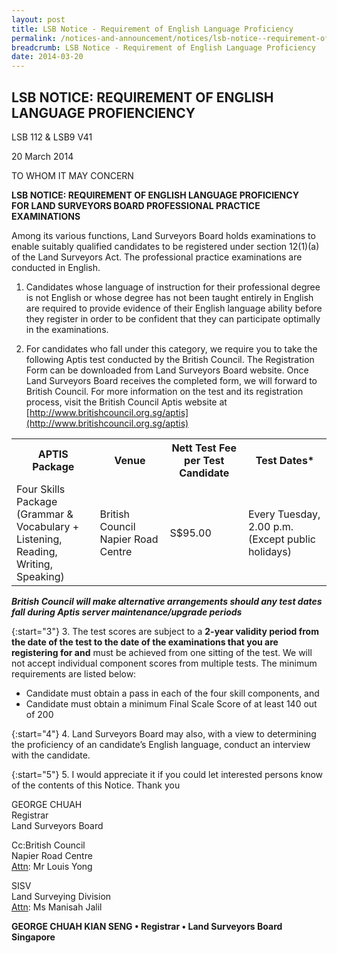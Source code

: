 ```yaml
---
layout: post
title: LSB Notice - Requirement of English Language Proficiency
permalink: /notices-and-announcement/notices/lsb-notice--requirement-of-english-language-profienciency/
breadcrumb: LSB Notice - Requirement of English Language Proficiency
date: 2014-03-20
---
```


LSB NOTICE: REQUIREMENT OF ENGLISH LANGUAGE PROFIENCIENCY
---
LSB 112 & LSB9 V41

20 March 2014

TO WHOM IT MAY CONCERN

**LSB NOTICE: REQUIREMENT OF ENGLISH LANGUAGE PROFICIENCY** <br>
**FOR LAND SURVEYORS BOARD PROFESSIONAL PRACTICE EXAMINATIONS**

 
Among its various functions, Land Surveyors Board holds examinations to enable suitably qualified candidates to be registered under section 12(1)(a) of the Land Surveyors Act. The professional practice examinations are conducted in English.

1. Candidates whose language of instruction for their professional degree is not English or whose degree has not been taught entirely in English are required to provide evidence of their English language ability before they register in order to be confident that they can participate optimally in the examinations.

2. For candidates who fall under this category, we require you to take the following Aptis test conducted by the British Council. The Registration Form can be downloaded from Land Surveyors Board website. Once Land Surveyors Board receives the completed form, we will forward to British Council. For more information on the test and its registration process, visit the British Council Aptis website at [http://www.britishcouncil.org.sg/aptis](http://www.britishcouncil.org.sg/aptis)

<table>
  <tr>
    <th>APTIS Package</th>
    <th>Venue</th>
    <th>Nett Test Fee<br>per Test Candidate</th>
    <th>Test Dates*</th>
  </tr>
  <tr>
    <td>Four Skills <br>Package (Grammar & <br>Vocabulary + <br>Listening, <br>Reading, Writing, <br>Speaking)</td>
    <td>British Council<br>Napier Road Centre</td>
    <td>S$95.00</td>
    <td>Every Tuesday,<br>2.00 p.m.<br>(Except public holidays)</td>
  </tr>
</table>

***British Council will make alternative arrangements should any test dates fall during Aptis server maintenance/upgrade periods***
<br>

{:start="3"}
3. The test scores are subject to a **2-year validity period from the date of the test to the date of the examinations that you are registering for and** must be achieved from one sitting of the test. We will not accept individual component scores from multiple tests. The minimum requirements are listed below:

<ul><li>Candidate must obtain a pass in each of the four skill components, and</li>
<li>Candidate must obtain a minimum Final Scale Score of at least 140 out of 200</li>
</ul>

{:start="4"}
4. Land Surveyors Board may also, with a view to determining the proficiency of an candidate’s English language, conduct an interview with the candidate.

{:start="5"}
5. I would appreciate it if you could let interested persons know of the contents of this Notice. Thank you

GEORGE CHUAH <br>
Registrar <br>
Land Surveyors Board <br>

Cc:British Council <br>
Napier Road Centre <br>
<u>Attn</u>: Mr Louis Yong <br>

SISV <br>
Land Surveying Division <br>
<u>Attn</u>: Ms Manisah Jalil <br>


**GEORGE CHUAH KIAN SENG • Registrar • Land Surveyors Board Singapore**
